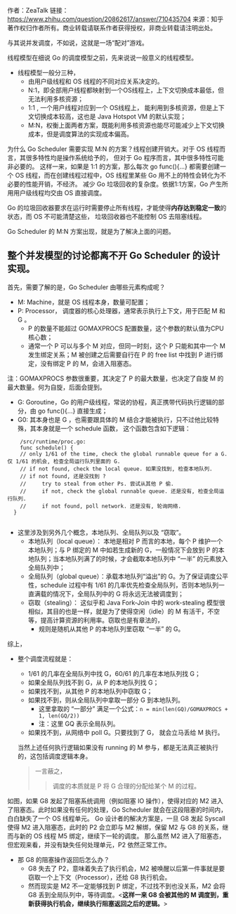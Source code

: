
作者：ZeaTalk
链接：https://www.zhihu.com/question/20862617/answer/710435704
来源：知乎
著作权归作者所有。商业转载请联系作者获得授权，非商业转载请注明出处。

与其说并发调度，不如说，这就是一场“配对”游戏。

线程模型在细说 Go 的调度模型之前，先来说说一般意义的线程模型。

- 线程模型一般分三种，
  - 由用户级线程和 OS 线程的不同对应关系决定的。
  - N:1，即全部用户线程都映射到一个OS线程上，上下文切换成本最低，但无法利用多核资源；
  - 1:1 , 一个用户线程对应到一个 OS线程上， 能利用到多核资源，但是上下文切换成本较高，这也是 Java Hotspot VM 的默认实现；
  - M:N，权衡上面两者方案，既能利用多核资源也能尽可能减少上下文切换成本，但是调度算法的实现成本偏高。
  
为什么 Go Scheduler 需要实现 M:N 的方案？线程创建开销大。对于 OS 线程而言，其很多特性均是操作系统给予的，
但对于 Go 程序而言，其中很多特性可能非必要的。
这样一来，如果是 1:1 的方案，那么每次 go func(){...} 
都需要创建一个 OS 线程，而在创建线程过程中，OS 线程里某些 Go 用不上的特性会转化为不必要的性能开销，不经济。
减少 Go 垃圾回收的复杂度。依据1:1方案，Go 产生所用用户级线程均交由 OS 直接调度。 

Go 的垃圾回收器要求在运行时需要停止所有线程，才能使得**内存达到稳定一致**的状态，而 OS 不可能清楚这些，
垃圾回收器也不能控制 OS 去阻塞线程。

Go Scheduler 的 M:N 方案出现，就是为了解决上面的问题。





## 整个并发模型的讨论都离不开 Go Scheduler 的设计实现。

首先，需要了解的是，Go Scheduler 由哪些元素构成呢？

- M: Machine，就是 OS 线程本身，数量可配置；
- P: Processor， 调度器的核心处理器，通常表示执行上下文，用于匹配 M 和 G 。
  - P 的数量不能超过 GOMAXPROCS 配置数量，这个参数的默认值为CPU核心数；
  - 通常一个 P 可以与多个 M 对应，但同一时刻，这个 P 只能和其中一个 M 发生绑定关系；M 被创建之后需要自行在 P 的 free list 中找到 P 进行绑定，没有绑定 P 的 M，会进入阻塞态。
  
注：GOMAXPROCS 参数很重要，其决定了 P 的最大数量，也决定了自旋 M 的最大数量。何为自旋，后面会提到。

- G: Goroutine，Go 的用户级线程，常说的协程，真正携带代码执行逻辑的部分，由 go func(){...} 直接生成；
- G0:  其本身也是 G ，也需要跟具体的 M 结合才能被执行，只不过他比较特殊，其本身就是一个 schedule 函数，
这个函数包含如下逻辑：
```golang
    /src/runtime/proc.go:
    func schedule() {
    // only 1/61 of the time, check the global runnable queue for a G. 仅 1/61 的机会, 检查全局运行队列里面的 G.
    // if not found, check the local queue. 如果没找到, 检查本地队列.
    // if not found, 还是没找到 ?
    //     try to steal from other Ps. 尝试从其他 P 偷.
    //     if not, check the global runnable queue. 还是没有, 检查全局运行队列.
    //     if not found, poll network. 还是没有, 轮询网络.
  }   
 
```    

- 这里涉及到另外几个概念，本地队列、全局队列以及 “窃取”。
  - 本地队列（local queue）： 本地是相对 P 而言的本地，每个 P 维护一个本地队列；与 P 绑定的 M 中如若生成新的 G，一般情况下会放到 P 的本地队列；当本地队列满了的时候，才会截取本地队列中 “一半” 的元素放入全局队列中；
  - 全局队列（global queue）：承载本地队列“溢出”的 G。为了保证调度公平性，schedule 过程中有 1/61 的几率优先检查全局队列，否则本地队列一直满载的情况下，全局队列中的 G 将永远无法被调度到；
  - 窃取（stealing）： 这似乎和 Java Fork-Join 中的 work-stealing 模型很相似，其目的也是一样，就是为了使得空闲（idle）的 M 有活干，不空等，提高计算资源的利用率。窃取也是有章法的，
    - 规则是随机从其他 P 的本地队列里窃取 “一半” 的 G。
    
综上，
- 整个调度流程就是：
  - 1/61 的几率在全局队列中找 G，60/61 的几率在本地队列找 G；
  - 如果全局队列找不到 G，从 P 的本地队列找 G；
  - 如果找不到，从其他 P 的本地队列中窃取 G；
  - 如果找不到，则从全局队列中拿取一部分 G 到本地队列。
    - 这里拿取的 “一部分” 满足一个公式：```n = min(len(GQ)/GOMAXPROCS + 1, len(GQ/2))```
    - 注：这里 GQ 表示全局队列。
  - 如果找不到，从网络中 poll G。只要找到了 G， 就会立马丢给 M 执行。
  
  当然上述任何执行逻辑如果没有 running 的 M 参与，都是无法真正被执行的，这包括调度逻辑本身。
  
  >一言蔽之，
  >>调度的本质就是 P 将 G 合理的分配给某个 M 的过程。


如图，如果 G8 发起了阻塞系统调用（例如阻塞 IO 操作），使得对应的 M2 进入了阻塞态。此时如果没有任何的处理，Go Scheduler 就会在这段阻塞的时间内，白白缺失了一个 OS 线程单元。
Go 设计者的解决方案是，一旦 G8 发起 Syscall 使得 M2 进入阻塞态，此时的 P2 会立即与 M2 解绑，保留 M2 与 G8 的关系，继而与新的 OS 线程 M5 绑定，继续下一轮的调度。
那么虽然 M2 进入了阻塞态，但宏观来看，并没有缺失任何处理单元，P2 依然正常工作。

- 那 G8 的阻塞操作返回后怎么办？
  - G8 失去了 P2，意味着失去了执行机会，M2 被唤醒以后第一件事就是要窃取一个上下文（Processor），还给 G8 执行机会。
  - 然而现实是 M2 不一定能够找到 P 绑定，不过找不到也没关系，M2 会将 G8 丢到全局队列中，等待调度。<**这样一来 G8 会被其他的 M 调度到，重新获得执行机会，继续执行阻塞返回之后的逻辑。**>












